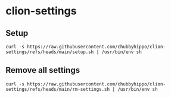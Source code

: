 # clion-settings
## Setup
```
curl -s https://raw.githubusercontent.com/chubbyhippo/clion-settings/refs/heads/main/setup.sh | /usr/bin/env sh
```
## Remove all settings
```
curl -s https://raw.githubusercontent.com/chubbyhippo/clion-settings/refs/heads/main/rm-settings.sh | /usr/bin/env sh
```
